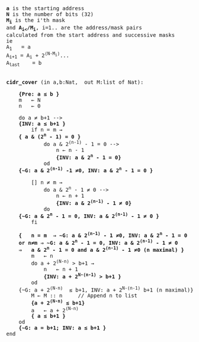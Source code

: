 <pre>
<b>a</b> is the starting address
<b>N</b> is the number of bits (32)
<b>M<sub>i</sub></b> is the i'th mask
and <b>A<sub>i<</sub>/M<sub>i</sub></b>, i=1.. are the address/mask pairs
calculated from the start address and successive masks
ie 
A<sub>1</sub>	= a
A<sub>i+1</sub>	= A<sub>i</sub> + 2<sup>(N-M<sub>i</sub>)</sup>...
A<sub>last</sub>	= b 


<b>cidr_cover</b> (in a,b:Nat,  out M:list of Nat): 

	<b>{Pre: a &le; b }</b>
	m	&larr; N
	n	&larr; 0

	do a &ne; b+1 -->
	<b>{INV: a &le; b+1 }</b>
		if n &equals; m &rarr;
	<b>{ a & (2<sup>n</sup> - 1) &equals; 0 }</b>
			do a & 2<sup>(n-1)</sup> - 1 = 0 -->
				n &larr; n - 1
				<b>{INV: a & 2<sup>n</sup> - 1 &equals; 0}</b>
			od
	<b>{~G: a & 2<sup>(n-1)</sup> -1 &ne;0, INV: a & 2<sup>n</sup> - 1 &equals; 0 }</b>

		[] n &ne; m &rarr;
			do a & 2<sup>n</sup> - 1 &ne; 0 -->
				n &larr; n + 1
				<b>{INV: a & 2<sup>(n-1)</sup> - 1 &ne; 0}</b>
			do
	<b>{~G: a & 2<sup>n</sup> - 1 &equals; 0, INV: a & 2<sup>(n-1)</sup> - 1 &ne; 0 }</b>
		fi

	<b>{   n &equals; m  &rArr; ~G: a & 2<sup>(n-1)</sup> - 1 &ne;0, INV: a & 2<sup>n</sup> - 1 = 0 </b>
	<b>or n&ne;m &rArr; ~G: a & 2<sup>n</sup> - 1 &equals; 0, INV: a & 2<sup>(n-1)</sup> - 1 &ne; 0 </b>
	<b>&rArr;   a & 2<sup>n</sup> - 1 &equals; 0 and a & 2<sup>(n-1)</sup> - 1 &ne;0 (n maximal) }</b>
		m	&larr; n
		do a + 2<sup>(N-n)</sup> > b+1 &rarr;
			n	&larr; n + 1
			<b>{INV: a + 2<sup>N-(n-1)</sup> > b+1 }</b>
		od
	{~G: a + 2<sup>(N-n)</sup>  &le; b+1, INV: a + 2<sup>N-(n-1)</sup> b+1 (n maximal)}
		M &larr; M :: n		// Append n to list
		<b>{a + 2<sup>(N-n)</sup> &le; b+1}</b>
		a	&larr; a + 2<sup>(N-n)</sup>
		<b>{ a &le; b+1 }</b>
	od
	<b>{~G: a &equals; b+1; INV: a &le; b+1 }</b>
end
</pre>

